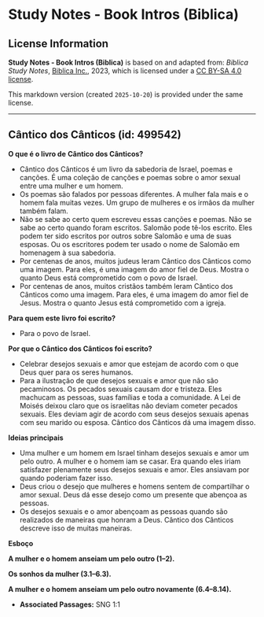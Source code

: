 # Study Notes - Book Intros (Biblica)

## License Information

**Study Notes - Book Intros (Biblica)** is based on and adapted from: _Biblica Study Notes_, [Biblica Inc.](https://www.biblica.com/), 2023, which is licensed under a [CC BY-SA 4.0 license](https://creativecommons.org/licenses/by-sa/4.0/legalcode.en).

This markdown version (created `2025-10-20`) is provided under the same license.



--------------------------------

## Cântico dos Cânticos (id: 499542)

**O que é o livro de** **Cântico dos Cânticos?**

* Cântico dos Cânticos é um livro da sabedoria de Israel, poemas e canções. É uma coleção de canções e poemas sobre o amor sexual entre uma mulher e um homem.
* Os poemas são falados por pessoas diferentes. A mulher fala mais e o homem fala muitas vezes. Um grupo de mulheres e os irmãos da mulher também falam.
* Não se sabe ao certo quem escreveu essas canções e poemas. Não se sabe ao certo quando foram escritos. Salomão pode tê\-los escrito. Eles podem ter sido escritos por outros sobre Salomão e uma de suas esposas. Ou os escritores podem ter usado o nome de Salomão em homenagem à sua sabedoria.
* Por centenas de anos, muitos judeus leram Cântico dos Cânticos como uma imagem. Para eles, é uma imagem do amor fiel de Deus. Mostra o quanto Deus está comprometido com o povo de Israel.
* Por centenas de anos, muitos cristãos também leram Cântico dos Cânticos como uma imagem. Para eles, é uma imagem do amor fiel de Jesus. Mostra o quanto Jesus está comprometido com a igreja.

**Para quem este livro foi escrito?**

* Para o povo de Israel.

**Por que o Cântico dos Cânticos foi escrito?**

* Celebrar desejos sexuais e amor que estejam de acordo com o que Deus quer para os seres humanos.
* Para a ilustração de que desejos sexuais e amor que não são pecaminosos. Os pecados sexuais causam dor e tristeza. Eles machucam as pessoas, suas famílias e toda a comunidade. A Lei de Moisés deixou claro que os israelitas não deviam cometer pecados sexuais. Eles deviam agir de acordo com seus desejos sexuais apenas com seu marido ou esposa. Cântico dos Cânticos dá uma imagem disso.

**Ideias principais**

* Uma mulher e um homem em Israel tinham desejos sexuais e amor um pelo outro. A mulher e o homem iam se casar. Era quando eles iriam satisfazer plenamente seus desejos sexuais e amor. Eles ansiavam por quando poderiam fazer isso.
* Deus criou o desejo que mulheres e homens sentem de compartilhar o amor sexual. Deus dá esse desejo como um presente que abençoa as pessoas.
* Os desejos sexuais e o amor abençoam as pessoas quando são realizados de maneiras que honram a Deus. Cântico dos Cânticos descreve isso de muitas maneiras.

**Esboço**

**A mulher e o homem anseiam um pelo outro (1–2\).**

**Os sonhos da mulher (3\.1–6\.3\).**

**A mulher e o homem anseiam um pelo outro novamente (6\.4–8\.14\).**

* **Associated Passages:** SNG 1:1

